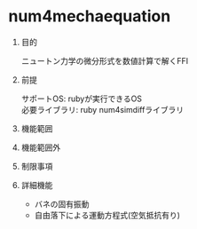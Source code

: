 num4mechaequation
=================
1. 目的

    ニュートン力学の微分形式を数値計算で解くFFI

1. 前提

   サポートOS: rubyが実行できるOS  
   必要ライブラリ:  ruby num4simdiffライブラリ  

1. 機能範囲

1. 機能範囲外

1. 制限事項

1. 詳細機能
    * バネの固有振動
    * 自由落下による運動方程式(空気抵抗有り)
